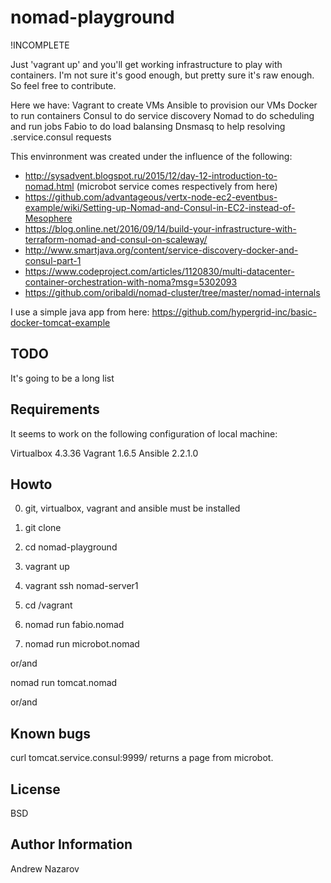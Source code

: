 nomad-playground
=====

!INCOMPLETE

Just 'vagrant up' and you'll get working infrastructure to play with containers. 
I'm not sure it's good enough, but pretty sure it's raw enough. So feel free to contribute.

Here we have:
Vagrant to create VMs
Ansible to provision our VMs
Docker to run containers
Consul to do service discovery
Nomad to do scheduling and run jobs
Fabio to do load balansing
Dnsmasq to help resolving .service.consul requests

This envinronment was created under the influence of the following:

* http://sysadvent.blogspot.ru/2015/12/day-12-introduction-to-nomad.html (microbot service comes respectively from here)
* https://github.com/advantageous/vertx-node-ec2-eventbus-example/wiki/Setting-up-Nomad-and-Consul-in-EC2-instead-of-Mesophere
* https://blog.online.net/2016/09/14/build-your-infrastructure-with-terraform-nomad-and-consul-on-scaleway/
* http://www.smartjava.org/content/service-discovery-docker-and-consul-part-1
* https://www.codeproject.com/articles/1120830/multi-datacenter-container-orchestration-with-noma?msg=5302093
* https://github.com/oribaldi/nomad-cluster/tree/master/nomad-internals

I use a simple java app from here: https://github.com/hypergrid-inc/basic-docker-tomcat-example
 
TODO
-------

It's going to be a long list

Requirements
-----------------

It seems to work on the following configuration of local machine:

Virtualbox 4.3.36
Vagrant 1.6.5
Ansible 2.2.1.0

Howto
-----------------

0. git, virtualbox, vagrant and ansible must be installed

1. git clone

2. cd nomad-playground

3. vagrant up

4. vagrant ssh nomad-server1

5. cd /vagrant

6. nomad run fabio.nomad

7. nomad run microbot.nomad 

or/and

   nomad run tomcat.nomad

or/and

Known bugs
---------

curl tomcat.service.consul:9999/ returns a page from microbot. 

License
---------

BSD

Author Information
----------------------

Andrew Nazarov
